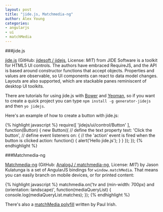 ```yaml
---
layout: post
title: "jide.js, Matchmedia-ng"
author: Alex Young
categories:
- angularjs
- ui
- matchMedia
---
```


###jide.js

[jide.js](http://js.jidesoft.com/) (GitHub: [jidesoft / jidejs](https://github.com/jidesoft/jidejs), License: _MIT_) from JIDE Software is a toolkit for HTML5 UI controls.  The authors have embraced RequireJS, and the API is based around constructor functions that accept objects.  Properties and values are observable, so UI components can react to data model changes.  Layouts are also supported, which are stackable panes reminiscent of desktop UI toolkits.

There are tutorials for using jide.js with [Bower](http://js.jidesoft.com/guide/00-installation/02-with-bower.html) and [Yeoman](http://js.jidesoft.com/guide/00-installation/03-with-yeoman.html), so if you want to create a quick project you can type `npm install -g generator-jidejs` and then `yo jidejs`.

Here's an example of how to create a button with jide.js:

{% highlight javascript %}
require([
  'jidejs/ui/control/Button'
], function(Button) {
  new Button({
    // define the text property
    text: 'Click the button',
    // define event listeners
    on: {
      // the 'action' event is fired when the button is clicked
      action: function() {
        alert('Hello jide.js');
      }
    }
  });
});
{% endhighlight %}

###Matchmedia-ng

[Matchmedia-ng](http://analogj.github.io/matchmedia-ng/) (GitHub: [AnalogJ / matchmedia-ng](https://github.com/AnalogJ/matchmedia-ng), License: _MIT_) by Jason Kulatunga is a set of AngularJS bindings for `window.matchMedia`.  That means you can easily branch on mobile devices, or for printed content:

{% highlight javascript %}
matchmedia.on('tv and (min-width: 700px) and (orientation: landscape)', function(mediaQueryList) {
  console.log(mediaQueryList.matches);
});
{% endhighlight %}

There's also a [matchMedia polyfill](https://github.com/paulirish/matchMedia.js/) written by Paul Irish.

